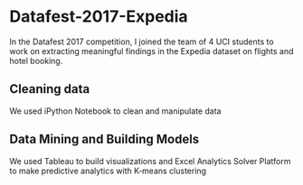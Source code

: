 # Datafest-2017-Expedia

In the Datafest 2017 competition, I joined the team of 4 UCI students to work on extracting meaningful findings in the Expedia dataset on flights and hotel booking. 

## Cleaning data
We used iPython Notebook to clean and manipulate data

## Data Mining and Building Models
We used Tableau to build visualizations and Excel Analytics Solver Platform to make predictive analytics with K-means clustering

